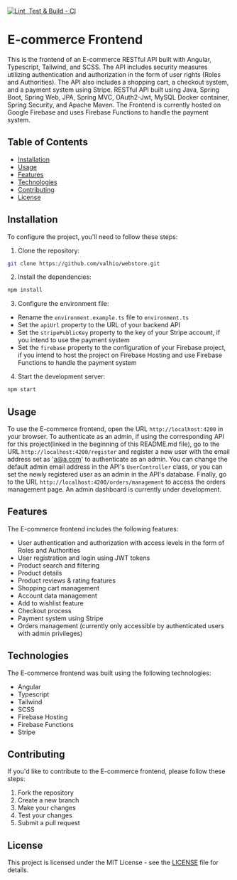 [![Lint, Test & Build - CI](https://github.com/valhio/webstore-with-api/actions/workflows/node.js.yml/badge.svg)](https://github.com/valhio/webstore-with-api/actions/workflows/node.js.yml)

# E-commerce Frontend

This is the frontend of an E-commerce RESTful API built with Angular, Typescript, Tailwind, and SCSS. The API includes security measures utilizing authentication and authorization in the form of user rights (Roles and Authorities). The API also includes a shopping cart, a checkout system, and a payment system using Stripe.
RESTful API built using Java, Spring Boot, Spring Web, JPA, Spring MVC, OAuth2-Jwt, MySQL Docker container, Spring Security, and Apache Maven.
The Frontend is currently hosted on Google Firebase and uses Firebase Functions to handle the payment system.

## Table of Contents

- [Installation](#installation)
- [Usage](#usage)
- [Features](#features)
- [Technologies](#technologies)
- [Contributing](#contributing)
- [License](#license)

## Installation

To configure the project, you'll need to follow these steps:

1. Clone the repository:
```bash
git clone https://github.com/valhio/webstore.git
```

2. Install the dependencies:
```bash
npm install
```

3. Configure the environment file:

- Rename the `environment.example.ts` file to `environment.ts`
- Set the `apiUrl` property to the URL of your backend API
- Set the `stripePublicKey` property to the key of your Stripe account, if you intend to use the payment system
- Set the `firebase` property to the configuration of your Firebase project, if you intend to host the project on Firebase Hosting and use Firebase Functions to handle the payment system

4. Start the development server:
```bash
npm start
```

## Usage

To use the E-commerce frontend, open the URL `http://localhost:4200` in your browser. To authenticate as an admin, if using the corresponding API for this project(linked in the beginning of this README.md file), go to the URL `http://localhost:4200/register` and register a new user with the email address set as 'a@a.com' to authenticate as an admin. You can change the default admin email address in the API's `UserController` class, or you can set the newly registered user as an admin in the API's database. Finally, go to the URL `http://localhost:4200/orders/management` to access the orders management page. An admin dashboard is currently under development.

## Features

The E-commerce frontend includes the following features:

- User authentication and authorization with access levels in the form of Roles and Authorities
- User registration and login using JWT tokens
- Product search and filtering
- Product details
- Product reviews & rating features
- Shopping cart management
- Account data management
- Add to wishlist feature
- Checkout process
- Payment system using Stripe
- Orders management (currently only accessible by authenticated users with admin privileges)

## Technologies

The E-commerce frontend was built using the following technologies:

- Angular
- Typescript
- Tailwind
- SCSS
- Firebase Hosting
- Firebase Functions
- Stripe

## Contributing

If you'd like to contribute to the E-commerce frontend, please follow these steps:

1. Fork the repository
2. Create a new branch
3. Make your changes
4. Test your changes
5. Submit a pull request

## License

This project is licensed under the MIT License - see the [LICENSE](LICENSE) file for details.


